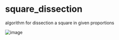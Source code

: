 # square_dissection
algorithm for dissection a square in given proportions

![image](image.jpg?raw=true "Title")
